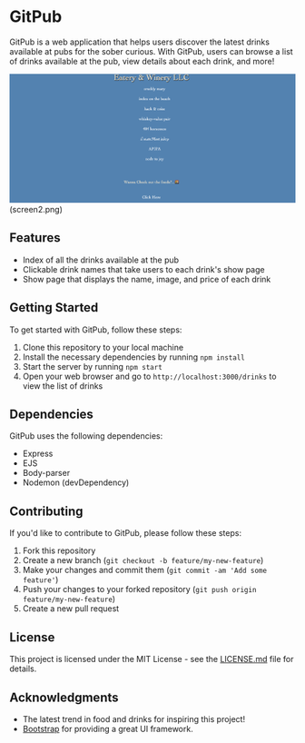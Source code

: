 
# GitPub

GitPub is a web application that helps users discover the latest drinks available at pubs for the sober curious. With GitPub, users can browse a list of drinks available at the pub, view details about each drink, and more!

![Screenshot of GitPub](screen1.png)(screen2.png)

## Features

- Index of all the drinks available at the pub
- Clickable drink names that take users to each drink's show page
- Show page that displays the name, image, and price of each drink

## Getting Started

To get started with GitPub, follow these steps:

1. Clone this repository to your local machine
2. Install the necessary dependencies by running `npm install`
3. Start the server by running `npm start`
4. Open your web browser and go to `http://localhost:3000/drinks` to view the list of drinks

## Dependencies

GitPub uses the following dependencies:

- Express
- EJS
- Body-parser
- Nodemon (devDependency)

## Contributing

If you'd like to contribute to GitPub, please follow these steps:

1. Fork this repository
2. Create a new branch (`git checkout -b feature/my-new-feature`)
3. Make your changes and commit them (`git commit -am 'Add some feature'`)
4. Push your changes to your forked repository (`git push origin feature/my-new-feature`)
5. Create a new pull request

## License

This project is licensed under the MIT License - see the [LICENSE.md](LICENSE.md) file for details.

## Acknowledgments

- The latest trend in food and drinks for inspiring this project!
- [Bootstrap](https://getbootstrap.com/) for providing a great UI framework.
